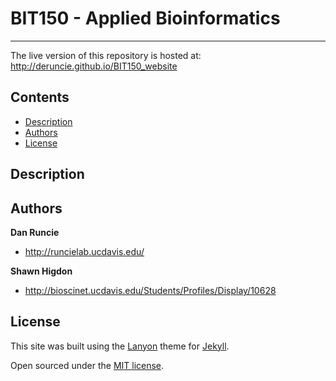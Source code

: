# BIT150 - Applied Bioinformatics
---------------------------------

The live version of this repository is hosted at: <http://deruncie.github.io/BIT150_website>

## Contents

- [Description](#description)
- [Authors](#authors)
- [License](#license)

## Description



## Authors

**Dan Runcie**
- <http://runcielab.ucdavis.edu/>

**Shawn Higdon**
- <http://bioscinet.ucdavis.edu/Students/Profiles/Display/10628>


## License

This site was built using the [Lanyon](https://jekyllthemes.io/theme/15489219/lanyon) theme for [Jekyll](https://jekyllrb.com/).

Open sourced under the [MIT license](LICENSE.md).
